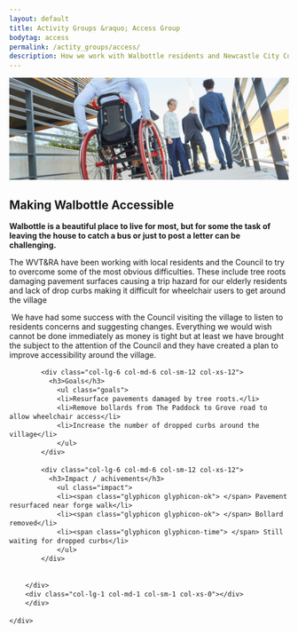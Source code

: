 ```yaml
---
layout: default
title: Activity Groups &raquo; Access Group
bodytag: access
permalink: /actity_groups/access/
description: How we work with Walbottle residents and Newcastle City Council to improve roads and pavements for the elderly and people with disabilities.
---
```

<div class="container-fluid">
	<div class="row">
		<div class="mastImg">
			<img src="/assets/images/mastheadImg-access.jpg" class="img-responsive" alt="Walbottle Village gardening group"/>
		</div>
	</div>
</div>

<div class="container-fluid groups">
	<div class="row">
		<div class="col-lg-1 col-md-1 col-sm-1 col-xs-0"></div>
		<div class="mainPanel col-lg-10 col-md-10 col-sm-10 col-xs-12">
			<div class="col-lg-12 col-md-12 col-sm-12 col-xs-12">
			  <h2>Making Walbottle Accessible</h2>
			  <p><strong>Walbottle is a beautiful place to live for most, but for some the task of leaving the house to catch a bus or just to post a letter can be challenging.</strong></p>
			  <p>The WVT&amp;RA have been working with local residents and the Council to try to overcome some of the most obvious difficulties.  These include tree roots damaging pavement surfaces causing a trip hazard for our elderly residents and lack of drop curbs making it difficult for wheelchair users to get around the village</p>
			  <p>&nbsp;We have had some success with the Council visiting the village to listen to residents concerns and suggesting changes.  Everything we would wish cannot be done immediately as money is tight but at least we have brought the subject to the attention of the Council and they have created a plan to improve accessibility around the village.</p>
			</div>
			
			<div class="col-lg-6 col-md-6 col-sm-12 col-xs-12">
			  <h3>Goals</h3>
				<ul class="goals">
				<li>Resurface pavements damaged by tree roots.</li>
				<li>Remove bollards from The Paddock to Grove road to allow wheelchair access</li>
				<li>Increase the number of dropped curbs around the village</li>
				</ul>
			</div>
			
			<div class="col-lg-6 col-md-6 col-sm-12 col-xs-12">
			  <h3>Impact / achivements</h3>
				<ul class="impact">
				<li><span class="glyphicon glyphicon-ok"> </span> Pavement resurfaced near forge walk</li>
				<li><span class="glyphicon glyphicon-ok"> </span> Bollard removed</li>
				<li><span class="glyphicon glyphicon-time"> </span> Still waiting for dropped curbs</li>
				</ul>
			</div>
			

		</div>
		<div class="col-lg-1 col-md-1 col-sm-1 col-xs-0"></div>
		</div>
	
	</div>
